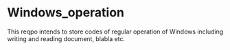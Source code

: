 # Windows_operation

This reqpo intends to store codes of regular operation of Windows including writing and reading document, blabla etc.

